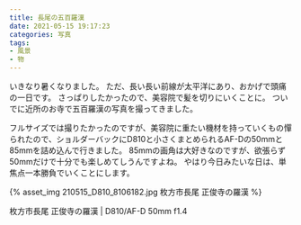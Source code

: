 ```yaml
---
title: 長尾の五百羅漢
date: 2021-05-15 19:17:23
categories: 写真
tags:
- 風景
- 物
---
```


いきなり暑くなりました。
ただ、長い長い前線が太平洋にあり、おかげで頭痛の一日です。
さっぱりしたかったので、美容院で髪を切りにいくことに。
ついでに近所のお寺で五百羅漢の写真を撮ってきました。

フルサイズでは撮りたかったのですが、美容院に重たい機材を持っていくもの憚られたので、ショルダーバックにD810と小さくまとめられるAF-Dの50mmと85mmを詰め込んで行きました。
85mmの画角は大好きなのですが、欲張らず50mmだけで十分でも楽しめてしうんですよね。
やはり今日みたいな日は、単焦点一本勝負でいくことにします。

{% asset_img 210515_D810_8106182.jpg 枚方市長尾 正俊寺の羅漢 %}

枚方市長尾 正俊寺の羅漢 | D810/AF-D 50mm f1.4
